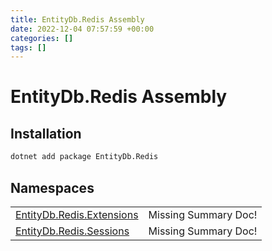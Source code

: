 ```yaml
---
title: EntityDb.Redis Assembly
date: 2022-12-04 07:57:59 +00:00
categories: []
tags: []
---
```


# EntityDb.Redis Assembly
## Installation
```sh
dotnet add package EntityDb.Redis
```
## Namespaces
<table><tr><td><a href='dotnet/entitydb.redis.extensions'>EntityDb.Redis.Extensions</a></td><td>Missing Summary Doc!</td></tr><tr><td><a href='dotnet/entitydb.redis.sessions'>EntityDb.Redis.Sessions</a></td><td>Missing Summary Doc!</td></tr></table>
